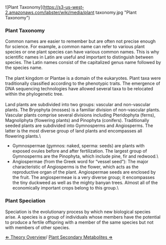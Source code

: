 ![Plant Taxonomy](https://s3-us-west-2.amazonaws.com/labster/wiki/media/plant taxonomy.jpg "Plant Taxonomy")

### Plant Taxonomy

Common names are easier to remember but are often not precise enough for
science. For example, a common name can refer to various plant species
or one plant species can have various common names. This is why
scientific names in Latin are useful and important to distinguish
between species. The Latin names consist of the capitalized genus name
followed by the species name.\
\
The plant kingdom or Plantae is a domain of the eukaryotes. Plant taxa
were traditionally classified according to the phenotypic traits. The
emergence of DNA sequencing technologies have allowed several taxa to be
relocated within the phylogenetic tree.\
\
Land plants are subdivided into two groups: vascular and non-vascular
plants. The Bryophyta (mosses) is a familiar division of non-vascular
plants. Vascular plants comprise several divisions including
Pteridophyta (ferns), Magnoliphyta (flowering plants) and Pinophyta
(conifers). Traditionally seeded plants are subdivided into Gymnosperms
and Angiosperms. The latter is the most diverse group of land plants and
encompasses all flowering plants.\

-   Gymnospermae (gymnos: naked, sperma: seeds) are plants with exposed
    ovules before and after fertilization. The largest group of
    Gymnosperms are the Pinophyta, which include pine, fir and redwood.\
-   Angiospermae (from the Greek word for “vessel seed”): The major
    characteristic of Angiosperms is the flower, which acts as the
    reproductive organ of the plant. Angiospermae seeds are enclosed by
    the fruit. The angiospermeae is a very diverse group; it encompasses
    the tiny duckweed as well as the mighty banyan trees. Almost all of
    the economically important crops belong to this group.\

### Plant Speciation

Speciation is the evolutionary process by which new biological species
arise. A species is a group of individuals whose members have the
potential to produce a fertile offspring with a member of the same
species but not with members of other species.

[ ⇐ Theory Overview](/wiki/PlantLab "wikilink")/ [Plant Secondary Metabolites
⇒](/wiki/Plant_Secondary_Metabolites "wikilink")

